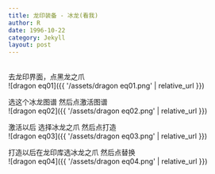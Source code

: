 ```yaml
---
title: 龙印装备 - 冰龙(看我)
author: R
date: 1996-10-22
category: Jekyll
layout: post
---
```


<!--*Updated on 1/30/2024*<br>
![Research_expand]({{ '/assets/expand0130.png' | relative_url }})-->
<br>
去龙印界面，点黑龙之爪
<br>
![dragon eq01]({{ '/assets/dragon eq01.png' | relative_url }})

选这个冰龙图谱 然后点激活图谱
<br>
![dragon eq02]({{ '/assets/dragon eq02.png' | relative_url }})

激活以后 选择冰龙之爪 然后点打造
<br>
![dragon eq03]({{ '/assets/dragon eq03.png' | relative_url }})

打造以后在龙印库选冰龙之爪 然后点替换
<br>
![dragon eq04]({{ '/assets/dragon eq04.png' | relative_url }})